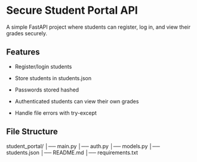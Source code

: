 # Secure Student Portal API
A simple FastAPI project where students can register, log in, and view their grades securely.


## Features
* Register/login students

* Store students in students.json

* Passwords stored hashed

* Authenticated students can view their own grades

* Handle file errors with try-except

## File Structure
student_portal/
│── main.py
│── auth.py
│── models.py
│── students.json
│── README.md
│── requirements.txt



